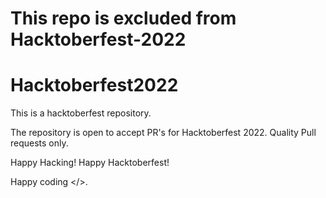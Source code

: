 # This repo is excluded from Hacktoberfest-2022

# Hacktoberfest2022
This is a hacktoberfest repository.

The repository is open to accept PR's for Hacktoberfest 2022.
Quality Pull requests only.


Happy Hacking! Happy Hacktoberfest!


Happy coding </>.
